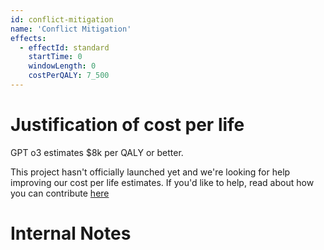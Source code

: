```yaml
---
id: conflict-mitigation
name: 'Conflict Mitigation'
effects:
  - effectId: standard
    startTime: 0
    windowLength: 0
    costPerQALY: 7_500
---
```


# Justification of cost per life

GPT o3 estimates $8k per QALY or better.

This project hasn't officially launched yet and we're looking for help improving our cost per life estimates.
If you'd like to help, read about how you can contribute [here](https://github.com/impactlist/impactlist/blob/master/CONTRIBUTING.md)

# Internal Notes
